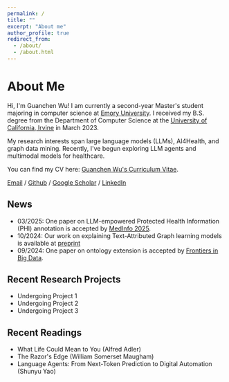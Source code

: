```yaml
---
permalink: /
title: ""
excerpt: "About me"
author_profile: true
redirect_from: 
  - /about/
  - /about.html
---
```

# **About Me**
Hi, I'm Guanchen Wu! I am currently a second-year Master's student majoring in computer science at [Emory University](https://www.emory.edu/home/index.html). I received my B.S. degree from the Department of Computer Science at the [University of California, Irvine](https://uci.edu/) in March 2023.

My research interests span large language models (LLMs), AI4Health, and graph data mining. Recently, I've begun exploring LLM agents and multimodal models for healthcare.

You can find my CV here: [Guanchen Wu's Curriculum Vitae](../assets/CV.pdf).

[Email](mailto:guanchen.wu@emory.edu) / [Github](https://github.com/guanchenwu1015) / [Google Scholar](https://scholar.google.com/citations?hl=en&user=PL2kCSYAAAAJ) / [LinkedIn](https://www.linkedin.com/in/guanchen-wu-4b553a216/)

## **News**
- 03/2025: One paper on LLM-empowered Protected Health Information (PHI) annotation is accepted by [MedInfo 2025](https://medinfo2025.org/).
- 10/2024: Our work on explaining Text-Attributed Graph learning models is available at [preprint](https://arxiv.org/pdf/2410.15268)
- 09/2024: One paper on ontology extension is accepted by [Frontiers in Big Data](https://www.frontiersin.org/research-topics/62211/large-language-models-in-data-mining).


## **Recent Research Projects**
- Undergoing Project 1
- Undergoing Project 2
- Undergoing Project 3


## **Recent Readings**
- What Life Could Mean to You (Alfred Adler)
- The Razor's Edge (William Somerset Maugham)
- Language Agents: From Next-Token Prediction to Digital Automation (Shunyu Yao)

